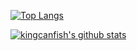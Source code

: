 [![Top Langs](https://github-readme-stats.vercel.app/api/top-langs/?username=kingcanfish)](https://github.com/anuraghazra/github-readme-stats)

[![kingcanfish's github stats](https://github-readme-stats.vercel.app/api?username=kingcanfish&show_icons=true)](https://github.com/anuraghazra/github-readme-stats)

